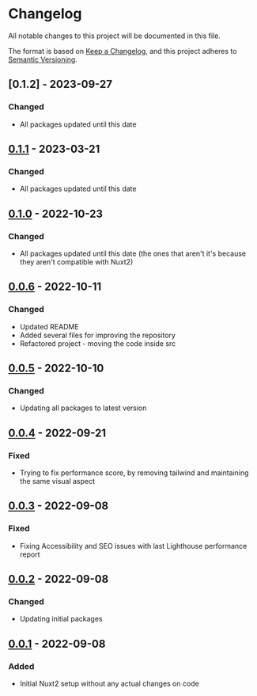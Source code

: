 <!-- markdownlint-disable-file MD024 -->

# Changelog

All notable changes to this project will be documented in this file.

The format is based on [Keep a Changelog](https://keepachangelog.com/en/1.0.0/),
and this project adheres to [Semantic Versioning](https://semver.org/spec/v2.0.0.html).

## [0.1.2] - 2023-09-27

### Changed

- All packages updated until this date

## [0.1.1] - 2023-03-21

### Changed

- All packages updated until this date

## [0.1.0] - 2022-10-23

### Changed

- All packages updated until this date (the ones that aren't it's because they aren't compatible with Nuxt2)

## [0.0.6] - 2022-10-11

### Changed

- Updated README
- Added several files for improving the repository
- Refactored project - moving the code inside src

## [0.0.5] - 2022-10-10

### Changed

- Updating all packages to latest version

## [0.0.4] - 2022-09-21

### Fixed

- Trying to fix performance score, by removing tailwind and maintaining the same visual aspect

## [0.0.3] - 2022-09-08

### Fixed

- Fixing Accessibility and SEO issues with last Lighthouse performance report

## [0.0.2] - 2022-09-08

### Changed

- Updating initial packages

## [0.0.1] - 2022-09-08

### Added

- Initial Nuxt2 setup without any actual changes on code

[0.1.1]: https://github.com/alexandrecanijo/nuxt2-lighthouse-boilerplate/compare/v0.1.0...v0.1.1
[0.1.0]: https://github.com/alexandrecanijo/nuxt2-lighthouse-boilerplate/compare/v0.0.6...v0.1.0
[0.0.6]: https://github.com/alexandrecanijo/nuxt2-lighthouse-boilerplate/compare/v0.0.5...v0.0.6
[0.0.5]: https://github.com/alexandrecanijo/nuxt2-lighthouse-boilerplate/compare/v0.0.4...v0.0.5
[0.0.4]: https://github.com/alexandrecanijo/nuxt2-lighthouse-boilerplate/compare/v0.0.3...v0.0.4
[0.0.3]: https://github.com/alexandrecanijo/nuxt2-lighthouse-boilerplate/compare/v0.0.2...v0.0.3
[0.0.2]: https://github.com/alexandrecanijo/nuxt2-lighthouse-boilerplate/compare/v0.0.1...v0.0.2
[0.0.1]: https://github.com/alexandrecanijo/nuxt2-lighthouse-boilerplate/commits/v0.0.1

